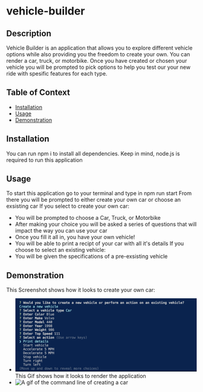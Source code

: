 # vehicle-builder
## Description
Vehicle Builder is an application that allows you to explore different vehicle options while also providing you the freedom to create your own. You can render a car, truck, or motorbike. Once you have created or chosen your vehicle you will be prompted to pick options to help you test our your new ride with spesific features for each type. 
## Table of Context
  - [Installation](#installation)
  - [Usage](#usage)
  - [Demonstration](#demonstration)
## Installation
You can run npm i to install all dependencies. Keep in mind, node.js is required to run this application
## Usage 
To start this application go to your terminal and type in npm run start
From there you will be prompted to either create your own car or choose an exsisting car 
If you select to create your own car: 
- You will be prompted to choose a Car, Truck, or Motorbike
- After making your choice you will be asked a series of questions that will impact the way you can use your car
- Once you fill it all in, you have your own vehicle!
- You will be able to print a recipt of your car with all it's details
If you choose to select an existing vehicle:
- You will be given the specifications of a pre-exsisting vehicle 
## Demonstration
This Screenshot shows how it looks to create your own car:
- ![A screenshot of the command line of creating a car](./images/vehicle-project-demo-img.png)
This Gif shows how it looks to render the application
- ![A gif of the command line of creating a car](./images/vehicle-project-demo.gif)




